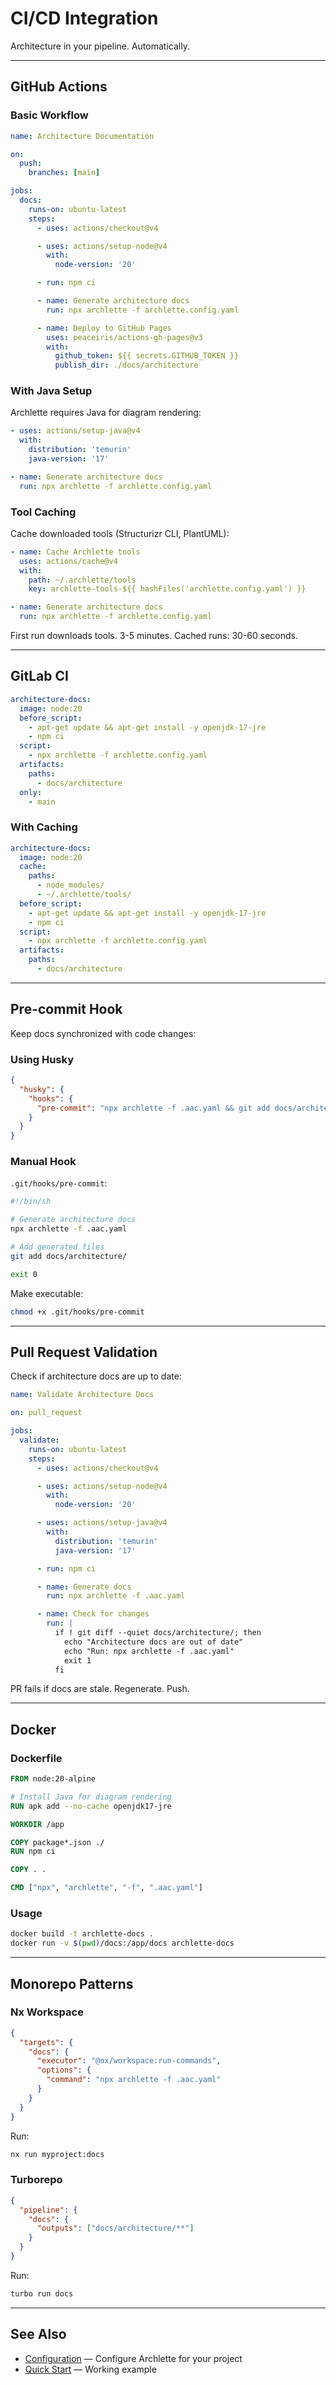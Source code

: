# CI/CD Integration

Architecture in your pipeline. Automatically.

---

## GitHub Actions

### Basic Workflow

```yaml
name: Architecture Documentation

on:
  push:
    branches: [main]

jobs:
  docs:
    runs-on: ubuntu-latest
    steps:
      - uses: actions/checkout@v4

      - uses: actions/setup-node@v4
        with:
          node-version: '20'

      - run: npm ci

      - name: Generate architecture docs
        run: npx archlette -f archlette.config.yaml

      - name: Deploy to GitHub Pages
        uses: peaceiris/actions-gh-pages@v3
        with:
          github_token: ${{ secrets.GITHUB_TOKEN }}
          publish_dir: ./docs/architecture
```

### With Java Setup

Archlette requires Java for diagram rendering:

```yaml
- uses: actions/setup-java@v4
  with:
    distribution: 'temurin'
    java-version: '17'

- name: Generate architecture docs
  run: npx archlette -f archlette.config.yaml
```

### Tool Caching

Cache downloaded tools (Structurizr CLI, PlantUML):

```yaml
- name: Cache Archlette tools
  uses: actions/cache@v4
  with:
    path: ~/.archlette/tools
    key: archlette-tools-${{ hashFiles('archlette.config.yaml') }}

- name: Generate architecture docs
  run: npx archlette -f archlette.config.yaml
```

First run downloads tools. 3-5 minutes.
Cached runs: 30-60 seconds.

---

## GitLab CI

```yaml
architecture-docs:
  image: node:20
  before_script:
    - apt-get update && apt-get install -y openjdk-17-jre
    - npm ci
  script:
    - npx archlette -f archlette.config.yaml
  artifacts:
    paths:
      - docs/architecture
  only:
    - main
```

### With Caching

```yaml
architecture-docs:
  image: node:20
  cache:
    paths:
      - node_modules/
      - ~/.archlette/tools/
  before_script:
    - apt-get update && apt-get install -y openjdk-17-jre
    - npm ci
  script:
    - npx archlette -f archlette.config.yaml
  artifacts:
    paths:
      - docs/architecture
```

---

## Pre-commit Hook

Keep docs synchronized with code changes:

### Using Husky

```json
{
  "husky": {
    "hooks": {
      "pre-commit": "npx archlette -f .aac.yaml && git add docs/architecture/"
    }
  }
}
```

### Manual Hook

`.git/hooks/pre-commit`:

```bash
#!/bin/sh

# Generate architecture docs
npx archlette -f .aac.yaml

# Add generated files
git add docs/architecture/

exit 0
```

Make executable:

```bash
chmod +x .git/hooks/pre-commit
```

---

## Pull Request Validation

Check if architecture docs are up to date:

```yaml
name: Validate Architecture Docs

on: pull_request

jobs:
  validate:
    runs-on: ubuntu-latest
    steps:
      - uses: actions/checkout@v4

      - uses: actions/setup-node@v4
        with:
          node-version: '20'

      - uses: actions/setup-java@v4
        with:
          distribution: 'temurin'
          java-version: '17'

      - run: npm ci

      - name: Generate docs
        run: npx archlette -f .aac.yaml

      - name: Check for changes
        run: |
          if ! git diff --quiet docs/architecture/; then
            echo "Architecture docs are out of date"
            echo "Run: npx archlette -f .aac.yaml"
            exit 1
          fi
```

PR fails if docs are stale. Regenerate. Push.

---

## Docker

### Dockerfile

```dockerfile
FROM node:20-alpine

# Install Java for diagram rendering
RUN apk add --no-cache openjdk17-jre

WORKDIR /app

COPY package*.json ./
RUN npm ci

COPY . .

CMD ["npx", "archlette", "-f", ".aac.yaml"]
```

### Usage

```bash
docker build -t archlette-docs .
docker run -v $(pwd)/docs:/app/docs archlette-docs
```

---

## Monorepo Patterns

### Nx Workspace

```json
{
  "targets": {
    "docs": {
      "executor": "@nx/workspace:run-commands",
      "options": {
        "command": "npx archlette -f .aac.yaml"
      }
    }
  }
}
```

Run:

```bash
nx run myproject:docs
```

### Turborepo

```json
{
  "pipeline": {
    "docs": {
      "outputs": ["docs/architecture/**"]
    }
  }
}
```

Run:

```bash
turbo run docs
```

---

## See Also

- [Configuration](configuration.md) — Configure Archlette for your project
- [Quick Start](../getting-started/quick-start.md) — Working example
